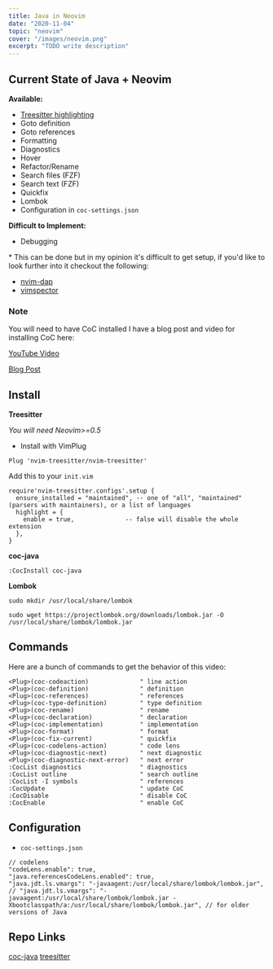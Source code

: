 ```yaml
---
title: Java in Neovim
date: "2020-11-04"
topic: "neovim"
cover: "/images/neovim.png"
excerpt: "TODO write description"
---
```


## Current State of Java + Neovim

**Available:**

- [Treesitter highlighting](https://github.com/nvim-treesitter/nvim-treesitter)
- Goto definition
- Goto references
- Formatting
- Diagnostics
- Hover
- Refactor/Rename
- Search files (FZF)
- Search text (FZF)
- Quickfix
- Lombok
- Configuration in `coc-settings.json`

**Difficult to Implement:**

- Debugging

\* This can be done but in my opinion it's difficult to get setup, if you'd like to look further into it checkout the following:

- [nvim-dap](https://github.com/mfussenegger/nvim-dap)
- [vimspector](https://github.com/puremourning/vimspector)

### Note

You will need to have CoC installed I have a blog post and video for installing CoC here:

[YouTube Video](https://www.youtube.com/watch?v=OXEVhnY621M)

[Blog Post](https://www.chrisatmachine.com/Neovim/04-vim-coc/)

## Install

**Treesitter**

_You will need Neovim>=0.5_

- Install with VimPlug

```
Plug 'nvim-treesitter/nvim-treesitter'
```

Add this to your `init.vim`

```
require'nvim-treesitter.configs'.setup {
  ensure_installed = "maintained", -- one of "all", "maintained" (parsers with maintainers), or a list of languages
  highlight = {
    enable = true,              -- false will disable the whole extension
  },
}
```

**coc-java**

```
:CocInstall coc-java
```

**Lombok**

```
sudo mkdir /usr/local/share/lombok

sudo wget https://projectlombok.org/downloads/lombok.jar -O /usr/local/share/lombok/lombok.jar
```

## Commands

Here are a bunch of commands to get the behavior of this video:

```
<Plug>(coc-codeaction)              " line action
<Plug>(coc-definition)              " definition
<Plug>(coc-references)              " references
<Plug>(coc-type-definition)         " type definition
<Plug>(coc-rename)                  " rename
<Plug>(coc-declaration)             " declaration
<Plug>(coc-implementation)          " implementation
<Plug>(coc-format)                  " format
<Plug>(coc-fix-current)             " quickfix
<Plug>(coc-codelens-action)         " code lens
<Plug>(coc-diagnostic-next)         " next diagnostic
<Plug>(coc-diagnostic-next-error)   " next error
:CocList diagnostics                " diagnostics
:CocList outline                    " search outline
:CocList -I symbols                 " references
:CocUpdate                          " update CoC
:CocDisable                         " disable CoC
:CocEnable                          " enable CoC
```

## Configuration

- `coc-settings.json`

```
// codelens
"codeLens.enable": true,
"java.referencesCodeLens.enabled": true,
"java.jdt.ls.vmargs": "-javaagent:/usr/local/share/lombok/lombok.jar",
// "java.jdt.ls.vmargs": "-javaagent:/usr/local/share/lombok/lombok.jar -Xbootclasspath/a:/usr/local/share/lombok/lombok.jar", // for older versions of Java
```

## Repo Links

[coc-java](https://github.com/neoclide/coc-java)
[treesitter](https://github.com/nvim-treesitter/nvim-treesitter)
